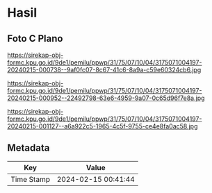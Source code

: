 # Hasil

## Foto C Plano

https://sirekap-obj-formc.kpu.go.id/9de1/pemilu/ppwp/31/75/07/10/04/3175071004197-20240215-000738--9af0fc07-8c67-41c6-8a9a-c59e60324cb6.jpg

https://sirekap-obj-formc.kpu.go.id/9de1/pemilu/ppwp/31/75/07/10/04/3175071004197-20240215-000952--22492798-63e6-4959-9a07-0c65d96f7e8a.jpg

https://sirekap-obj-formc.kpu.go.id/9de1/pemilu/ppwp/31/75/07/10/04/3175071004197-20240215-001127--a6a922c5-1965-4c5f-9755-ce4e8fa0ac58.jpg


## Metadata

| Key        | Value               |
| ---------- | ------------------- |
| Time Stamp | 2024-02-15 00:41:44 |



